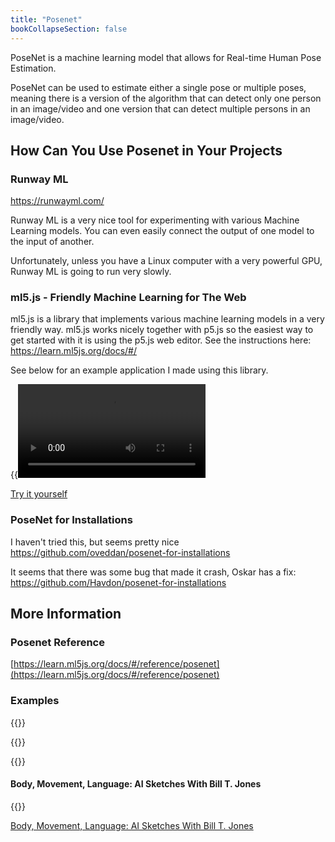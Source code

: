 ```yaml
---
title: "Posenet"
bookCollapseSection: false
---   
```


PoseNet is a machine learning model that allows for Real-time Human Pose Estimation.

PoseNet can be used to estimate either a single pose or multiple poses, meaning there is a version of the algorithm that can detect only one person in an image/video and one version that can detect multiple persons in an image/video.

## How Can You Use Posenet in Your Projects

### Runway ML

https://runwayml.com/

Runway ML is a very nice tool for experimenting with various Machine Learning models. You can even easily connect the output of one model to the input of another.

Unfortunately, unless you have a Linux computer with a very powerful GPU, Runway ML is going to run very slowly.

### ml5.js - Friendly Machine Learning for The Web

ml5.js is a library that implements various machine learning models in a very friendly way. ml5.js works nicely together with p5.js so the easiest way to get started with it is using the p5.js web editor. See the instructions here: https://learn.ml5js.org/docs/#/

See below for an example application I made using this library.

{{<video src="videos/posenet.mp4">}}

[Try it yourself](https://editor.p5js.org/mnstri/full/BDTV_V2IU)

### PoseNet for Installations

I haven't tried this, but seems pretty nice
https://github.com/oveddan/posenet-for-installations

It seems that there was some bug that made it crash, Oskar has a fix:
https://github.com/Havdon/posenet-for-installations

## More Information

### Posenet Reference
[https://learn.ml5js.org/docs/#/reference/posenet](https://learn.ml5js.org/docs/#/reference/posenet)

### Examples
{{<youtube OIo-DIOkNVg>}}

{{<youtube FYgYyq-xqAw>}}

{{<youtube lob74HqHYJ0>}}

#### Body, Movement, Language: AI Sketches With Bill T. Jones

{{<youtube RVyh1ewep84>}}

[Body, Movement, Language: AI Sketches With Bill T. Jones](https://experiments.withgoogle.com/billtjonesai)